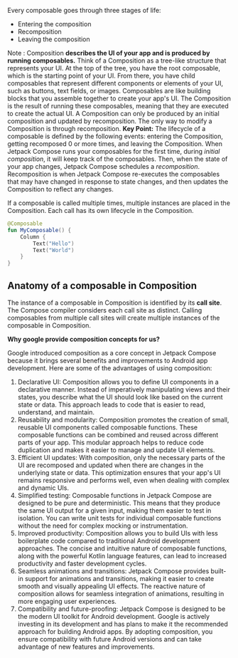 
Every composable goes through three stages of life:
- Entering the composition
- Recomposition
- Leaving the composition

Note : Composition **describes the UI of your app and is produced by running composables.**
Think of a Composition as a tree-like structure that represents your UI. At the top of the tree, you have the root composable, which is the starting point of your UI. From there, you have child composables that represent different components or elements of your UI, such as buttons, text fields, or images. Composables are like building blocks that you assemble together to create your app's UI. The Composition is the result of running these composables, meaning that they are executed to create the actual UI.
A Composition can only be produced by an initial composition and updated by recomposition. The only way to modify a Composition is through recomposition.
**Key Point:** The lifecycle of a composable is defined by the following events: entering the Composition, getting recomposed 0 or more times, and leaving the Composition.
When Jetpack Compose runs your composables for the first time, during *initial composition*, it will keep track of the composables. Then, when the state of your app changes, Jetpack Compose schedules a *recomposition*. Recomposition is when Jetpack Compose re-executes the composables that may have changed in response to state changes, and then updates the Composition to reflect any changes.

If a composable is called multiple times, multiple instances are placed in the Composition. Each call has its own lifecycle in the Composition.

```kotlin
@Composable
fun MyComposable() {
    Column {
        Text("Hello")
        Text("World")
    }
}
```

## Anatomy of a composable in Composition
The instance of a composable in Composition is identified by its **call site**. The Compose compiler considers each call site as distinct. Calling composables from multiple call sites will create multiple instances of the composable in Composition.

**Why google provide composition concepts for us?**

Google introduced composition as a core concept in Jetpack Compose because it brings several benefits and improvements to Android app development. Here are some of the advantages of using composition:
1. Declarative UI: Composition allows you to define UI components in a declarative manner. Instead of imperatively manipulating views and their states, you describe what the UI should look like based on the current state or data. This approach leads to code that is easier to read, understand, and maintain.
2. Reusability and modularity: Composition promotes the creation of small, reusable UI components called composable functions. These composable functions can be combined and reused across different parts of your app. This modular approach helps to reduce code duplication and makes it easier to manage and update UI elements.
3. Efficient UI updates: With composition, only the necessary parts of the UI are recomposed and updated when there are changes in the underlying state or data. This optimization ensures that your app's UI remains responsive and performs well, even when dealing with complex and dynamic UIs.
4. Simplified testing: Composable functions in Jetpack Compose are designed to be pure and deterministic. This means that they produce the same UI output for a given input, making them easier to test in isolation. You can write unit tests for individual composable functions without the need for complex mocking or instrumentation.
5. Improved productivity: Composition allows you to build UIs with less boilerplate code compared to traditional Android development approaches. The concise and intuitive nature of composable functions, along with the powerful Kotlin language features, can lead to increased productivity and faster development cycles.
6. Seamless animations and transitions: Jetpack Compose provides built-in support for animations and transitions, making it easier to create smooth and visually appealing UI effects. The reactive nature of composition allows for seamless integration of animations, resulting in more engaging user experiences.
7. Compatibility and future-proofing: Jetpack Compose is designed to be the modern UI toolkit for Android development. Google is actively investing in its development and has plans to make it the recommended approach for building Android apps. By adopting composition, you ensure compatibility with future Android versions and can take advantage of new features and improvements.